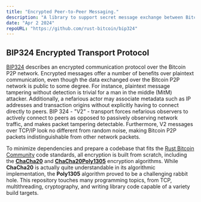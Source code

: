 ```yaml
---
title: "Encrypted Peer-to-Peer Messaging."
description: "A library to support secret message exchange between Bitcoin nodes."
date: "Apr 2 2024"
repoURL: "https://github.com/rust-bitcoin/bip324"
---
```


## BIP324 Encrypted Transport Protocol

[BIP324](https://github.com/bitcoin/bips/blob/master/bip-0324.mediawiki) describes an encrypted communication protocol over the Bitcoin P2P network. Encrypted messages offer a number of benefits over plaintext communication, even though the data exchanged over the Bitcoin P2P network is public to some degree. For instance, plaintext message tampering without detection is trivial for a man in the middle (MitM) attacker. Additionally, a nefarious actor may associate metadata such as IP addresses and transaction origins without explicitly having to connect directly to peers. BIP 324 - "V2" - transport forces nefarious observers to actively connect to peers as opposed to passively observing network traffic, and makes packet tampering detectable. Furthermore, V2 messages over TCP/IP look no different from random noise, making Bitcoin P2P packets indistinguishable from other network packets. 

To minimize dependencies and prepare a codebase that fits the [Rust Bitcoin Community](https://github.com/rust-bitcoin) code standards, all encryption is built from scratch, including the [__ChaCha20__](https://cyberw1ng.medium.com/understanding-chacha20-encryption-a-secure-and-fast-algorithm-for-data-protection-2023-a80c208c1401) and [__ChaCha20Poly1305__](https://en.wikipedia.org/wiki/ChaCha20-Poly1305) encryption algorithms. While __ChaCha20__ is actually quite understandable in its algorithmic implementation, the __Poly1305__ algorithm proved to be a challenging rabbit hole. This repository touches many programming topics, from TCP, multithreading, cryptography, and writing library code capable of a variety build targets.
